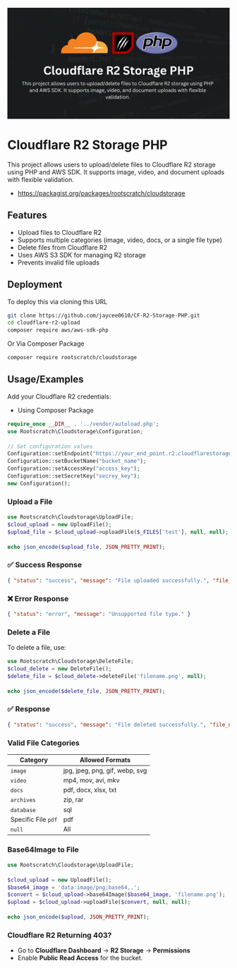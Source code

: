 ![CF R2 Storage](https://github.com/jaycee0610/CF-R2-Storage-PHP/blob/main/image.png?raw=true)


# Cloudflare R2 Storage PHP

This project allows users to upload/delete files to Cloudflare R2 storage using PHP and AWS SDK. It supports image, video, and document uploads with flexible validation.

- https://packagist.org/packages/rootscratch/cloudstorage

## Features

- Upload files to Cloudflare R2
- Supports multiple categories (image, video, docs, or a single file type)
- Delete files from Cloudflare R2
- Uses AWS S3 SDK for managing R2 storage
- Prevents invalid file uploads
## Deployment

To deploy this via cloning this URL

```bash
git clone https://github.com/jaycee0610/CF-R2-Storage-PHP.git
cd cloudflare-r2-upload
composer require aws/aws-sdk-php
```
Or Via Composer Package
```bash
composer require rootscratch/cloudstorage
```


## Usage/Examples
Add your Cloudflare R2 credentials:
- Using Composer Package
```php
require_once __DIR__ . '../vendor/autoload.php';
use Rootscratch\Cloudstorage\Configuration;

// Set configuration values
Configuration::setEndpoint("https://your_end_point.r2.cloudflarestorage.com");
Configuration::setBucketName("bucket_name");
Configuration::setAccessKey("access_key");
Configuration::setSecretKey("secrey_key");
new Configuration();
```

### Upload a File
```php
use Rootscratch\Cloudstorage\UploadFile;
$cloud_upload = new UploadFile();
$upload_file = $cloud_upload->uploadFile($_FILES['test'], null, null);

echo json_encode($upload_file, JSON_PRETTY_PRINT);
```
### ✅ Success Response
```json
{ "status": "success", "message": "File uploaded successfully.", "file_name": "randfilename.png", "mime_type": "image\/png" }
```
### ❌ Error Response
```json
{ "status": "error", "message": "Unsupported file type." }
```

### Delete a File
To delete a file, use:
```php
use Rootscratch\Cloudstorage\DeleteFile;
$cloud_delete = new DeleteFile();
$delete_file = $cloud_delete->deleteFile('filename.png', null);

echo json_encode($delete_file, JSON_PRETTY_PRINT);
```
### ✅ Response
```json
{ "status": "success", "message": "File deleted successfully.", "file_name": "filename.png" }
```

### Valid File Categories

| Category                  | Allowed Formats                       |
|---------------------------|---------------------------------------|
| `image`                   | jpg, jpeg, png, gif, webp, svg        |
| `video`                   | mp4, mov, avi, mkv                    |
| `docs`                    | pdf, docx, xlsx, txt                  |
| `archives`                | zip, rar                              |
| `database`                | sql                                   |
| Specific File `pdf`       | pdf                                   |
| `null`                    | All                                   |

### Base64Image to File

```php
use Rootscratch\Cloudstorage\UploadFile;

$cloud_upload = new UploadFile();
$base64_image = 'data:image/png;base64,.';
$convert = $cloud_upload->base64Image($base64_image, 'filename.png');
$upload = $cloud_upload->uploadFile($convert, null, null);

echo json_encode($upload, JSON_PRETTY_PRINT);
```

### Cloudflare R2 Returning 403?
- Go to **Cloudflare Dashboard** → **R2 Storage** → **Permissions**
- Enable **Public Read Access** for the bucket.
